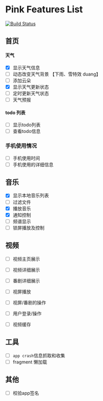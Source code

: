 Pink Features List
==========================

[![Build Status](https://travis-ci.org/homelajiang/Pink-v2.svg?branch=master)](https://travis-ci.org/homelajiang/Pink-v2)

## 首页

#### 天气
- [x] 显示天气信息
- [ ] 动态改变天气背景 【下雨、雪特效 duang】
- [ ] 添加云朵
- [x] 显示天气更新状态
- [ ] 定时更新天气状态
- [ ] 天气预报

#### todo 列表
- [ ] 显示todo列表
- [ ] 查看todo信息

### 手机使用情况
- [ ] 手机使用时间
- [ ] 手机使用的详细信息

## 音乐

- [x] 显示本地音乐列表
- [ ] 过滤文件
- [x] 播放音乐
- [x] 通知控制
- [ ] 频谱显示
- [ ] 锁屏播放及控制

## 视频

- [ ] 视频主页展示
- [ ] 视频详细展示
- [ ] 番剧详细展示
- [ ] 视屏播放
- [ ] 视屏/番剧的操作
- [ ] 用户登录/操作
- [ ] 视频缓存


## 工具
- [ ] `app crash`信息抓取和收集
- [ ] fragment 懒加载

## 其他
- [ ] 校验app签名



